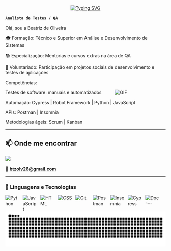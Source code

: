 <div align="center">
  <a href="https://git.io/typing-svg">
    <img src="https://readme-typing-svg.demolab.com?font=Fira+Code&weight=500&size=22&pause=1000&color=FF00F6&center=true&vCenter=true&random=false&width=524&lines=%E2%8A%B9+Bem-vindo+ao+meu+perfil!+%E2%8A%B9+" alt="Typing SVG">
  </a>
</div>

**`Analista de Testes / QA`**

Olá, sou a Beatriz de Oliveira 

🎓 Formação: Técnico e Superior em Análise e Desenvolvimento de Sistemas

📚 Especialização: Mentorias e cursos extras na área de QA

🤝 Voluntariado: Participação em projetos sociais de desenvolvimento e testes de aplicações



Competências:

<img
    align="right"
    title="GIF"
    width="160px"
    src="https://media3.giphy.com/media/v1.Y2lkPTc5MGI3NjExczg5M2Y2cXpiNGR3Y3B4aHVtZWJhZGRreG1hdnVkaWo1ZG1yZzAwdiZlcD12MV9pbnRlcm5hbF9naWZfYnlfaWQmY3Q9Zw/JUji554QwdXwAuYkhP/giphy.gif"
/>


Testes de software: manuais e automatizados

Automação: Cypress | Robot Framework | Python | JavaScript

APIs: Postman | Insomnia

Metodologias ágeis: Scrum | Kanban


---

## 📫 Onde me encontrar
<p align="left">
      <a href="https://www.linkedin.com/in/beatriz-de-oliveira-ab571a229/" target="_blank"><img src="https://img.shields.io/badge/-LinkedIn-%230077B5?style=for-the-badge&logo=linkedin&logoColor=white" target="_blank"></a> 
</p>
   
 📧 **btzolv26@gmail.com**


---

### 🤖 Linguagens e Tecnologias

<img 
    align="left" 
    alt="Python" 
    title="Python"
    width="45px" 
    style="padding-right: 10px;" 
    src="https://cdn.jsdelivr.net/gh/devicons/devicon@latest/icons/python/python-original.svg" 
/>

<img 
    align="left" 
    alt="JavaScript" 
    title="JavaScript"
    width="45px" 
    style="padding-right: 10px;" 
    src="https://cdn.jsdelivr.net/gh/devicons/devicon@latest/icons/javascript/javascript-original.svg" 
/>
<img 
    align="left" 
    alt="HTML"
    title="HTML" 
    width="45px" 
    style="padding-right: 10px;" 
    src="https://cdn.jsdelivr.net/gh/devicons/devicon@latest/icons/html5/html5-original.svg" 
/>
<img 
    align="left" 
    alt="CSS" 
    title="CSS"
    width="45px" 
    style="padding-right: 10px;" 
    src="https://cdn.jsdelivr.net/gh/devicons/devicon@latest/icons/css3/css3-original.svg" 
/>
<img 
    align="left" 
    alt="Git" 
    title="Git"
    width="45px" 
    style="padding-right: 10px;" 
    src="https://cdn.jsdelivr.net/gh/devicons/devicon@latest/icons/git/git-original.svg" 
/>
<img
    align="left"
    alt="Postman"
    title="Postman"
    width="45px"
    style="padding-right: 10px;"
    src="https://cdn.jsdelivr.net/gh/devicons/devicon@latest/icons/postman/postman-original.svg"
/>
<img
    align="left"
    alt="Insomnia"
    title="Insomnia"
    width="45px"
    style="padding-right: 10px;"
    src="https://cdn.jsdelivr.net/gh/devicons/devicon@latest/icons/insomnia/insomnia-original.svg"
/>
<img
    align="left"
    alt="Cypress"
    title="Cypress"
    width="45px"
    style="padding-right: 10px;"
    src="https://cdn.jsdelivr.net/gh/devicons/devicon@latest/icons/cypressio/cypressio-original.svg"
/>
<img
    align="left"
    alt="Docker"
    title="Docker"
    width="45px"
    style="padding-right: 10px;"
    src="https://cdn.jsdelivr.net/gh/devicons/devicon/icons/docker/docker-original.svg" height="25" alt="docker logo"
/>



<picture align="center">
  <source media="(prefers-color-scheme: dark)" srcset="https://raw.githubusercontent.com/btzolv/btzolv/output/github-contribution-grid-snake-dark.svg">
  <source media="(prefers-color-scheme: light)" srcset="https://raw.githubusercontent.com/btzolv/btzolv/output/github-contribution-grid-snake-dark.svg">
  <img align="center" alt="github contribution grid snake animation" src="https://raw.githubusercontent.com/btzolv/btzolv/output/github-contribution-grid-snake.svg">
</picture>

<br/>
